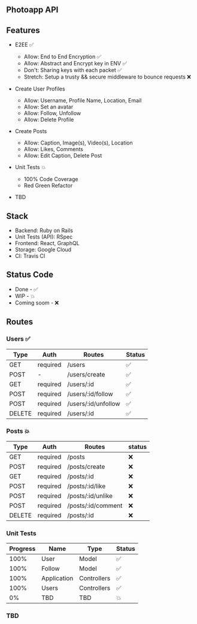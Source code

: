 ## Photoapp API

## Features
- E2EE ✅
    - Allow: End to End Encryption ✅
    - Allow: Abstract and Encrypt key in ENV ✅
    - Don't: Sharing keys with each packet ✅ 
    - Stretch: Setup a trusty && secure middleware to bounce requests ❌

- Create User Profiles 
    - Allow: Username, Profile Name, Location, Email
    - Allow: Set an avatar
    - Allow: Follow, Unfollow
    - Allow: Delete Profile

- Create Posts
    - Allow: Caption, Image(s), Video(s), Location
    - Allow: Likes, Comments
    - Allow: Edit Caption, Delete Post

- Unit Tests 💥
    - 100% Code Coverage
    - Red Green Refactor

- TBD

## Stack

- Backend: Ruby on Rails
- Unit Tests (API): RSpec
- Frontend: React, GraphQL
- Storage: Google Cloud
- CI: Travis CI

## Status Code

- Done - ✅
- WIP - 💥
- Coming soom - ❌

## Routes

### Users ✅
| Type | Auth | Routes | Status | 
|-|-|-|-|
| GET | required | /users | ✅ |
| POST | - | /users/create | ✅ |
| GET | required | /users/:id | ✅ |
| POST | required | /users/:id/follow | ✅ |
| POST | required | /users/:id/unfollow | ✅ |
| DELETE | required | /users/:id | ✅ |

### Posts 💥
| Type | Auth | Routes | status | 
|-|-|-|-|
| GET | required | /posts | ❌ |
| POST | required | /posts/create | ❌ |
| GET | required | /posts/:id | ❌ |
| POST | required | /posts/:id/like | ❌ |
| POST | required | /posts/:id/unlike | ❌ |
| POST | required | /posts/:id/comment | ❌ |
| DELETE | required | /posts/:id | ❌ |

### Unit Tests

| Progress | Name | Type | Status | 
|-|-|-|-|
| 100% | User | Model | ✅ |
| 100% | Follow | Model | ✅ |
| 100% | Application | Controllers | ✅ |
| 100% | Users | Controllers | ✅ |
| 0% | TBD | TBD | 💥 |

### TBD